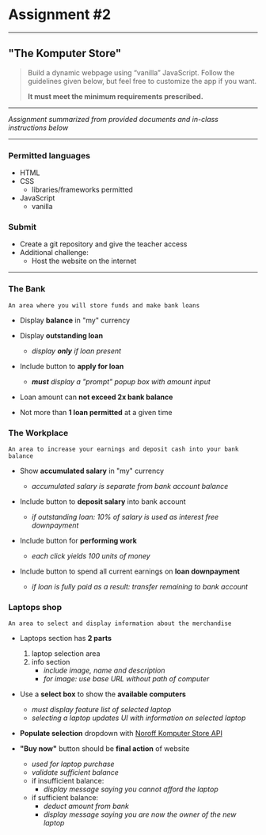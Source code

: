 # Assignment #2

---

## "The Komputer Store"

> Build a dynamic webpage using “vanilla” JavaScript. Follow the guidelines given below, but feel free to customize the app if you want.
>
> **It must meet the minimum requirements prescribed.**

---

_Assignment summarized from provided documents and in-class instructions below_

---

### Permitted languages

- HTML
- CSS
  - libraries/frameworks permitted
- JavaScript
  - vanilla

### Submit

- Create a git repository and give the teacher access
- Additional challenge:
  - Host the website on the internet

---

### The Bank

    An area where you will store funds and make bank loans

- Display **balance** in "my" currency

- Display **outstanding loan**

  - _display **only** if loan present_

- Include button to **apply for loan**

  - _**must** display a "prompt" popup box with amount input_

- Loan amount can **not exceed 2x bank balance**

- Not more than **1 loan permitted** at a given time

### The Workplace

    An area to increase your earnings and deposit cash into your bank balance

- Show **accumulated salary** in "my" currency

  - _accumulated salary is separate from bank account balance_

- Include button to **deposit salary** into bank account

  - _if outstanding loan:
    10% of salary is used as interest free downpayment_

- Include button for **performing work**

  - _each click yields 100 units of money_

- Include button to spend all current earnings on **loan downpayment**
  - _if loan is fully paid as a result:
    transfer remaining to bank account_

### Laptops shop

    An area to select and display information about the merchandise

- Laptops section has **2 parts**

  1. laptop selection area
  2. info section
     - _include image, name and description_
     - _for image: use base URL without path of computer_

- Use a **select box** to show the **available computers**

  - _must display feature list of selected laptop_
  - _selecting a laptop updates UI with information on selected laptop_

- **Populate selection** dropdown with [Noroff Komputer Store API](https://noroff-komputer-store-api.herokuapp.com/computers)

- **"Buy now"** button should be **final action** of website
  - _used for laptop purchase_
  - _validate sufficient balance_
  - if insufficient balance:
    - _display message saying you cannot afford the laptop_
  - if sufficient balance:
    - _deduct amount from bank_
    - _display message saying you are now the owner of the new laptop_
